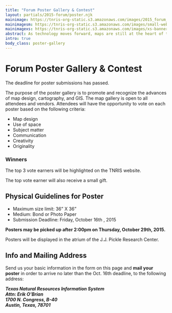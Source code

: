 ```yaml
---
title: "Forum Poster Gallery & Contest"
layout: partials/2015-forum/poster.njk
mainimage: https://tnris-org-static.s3.amazonaws.com/images/2015_forum_banner_lg.jpg
mainimagesm: https://tnris-org-static.s3.amazonaws.com/images/small-web-banner.jpg
mainimagexs: https://tnris-org-static.s3.amazonaws.com/images/xs-banner.jpg
abstract: As technology moves forward, maps are still at the heart of the GIS field. The poster gallery showcases ongoing cartographic innovation in the community.
intro: true
body_class: poster-gallery
---
```

# Forum Poster Gallery & Contest

<div class="alert alert-warning" role="alert">The deadline for poster submissions has passed.</div>

<p class="lead">The purpose of the poster gallery is to promote and recognize the advances of map design, cartography, and GIS. The map gallery is open to all attendees and vendors. Attendees will have the opportunity to vote on each poster based on the following criteria:</p>

- Map design
- Use of space
- Subject matter
- Communication
- Creativity
- Originality

<div class="well well-md">
  <h3>Winners</h3>

<p>The top 3 vote earners will be highlighted on the TNRIS website.</p>
<p>The top vote earner will also receive a small gift.</p>
</div>



## Physical Guidelines for Poster

- Maximum size limit: 36” X 36”
- Medium: Bond or Photo Paper
- Submission Deadline: Friday, October 16th , 2015

**Posters may be picked up after 2:00pm on Thursday, October 29th, 2015.**

Posters will be displayed in the atrium of the J.J. Pickle Research Center.

## Info and Mailing Address

Send us your basic information in the form on this page and **mail your poster** in order to arrive no later than the Oct. 16th deadline, to the following address:

<address>
<strong>Texas Natural Resources Information System<br>
Attn: Erik O'Brian<br>
1700 N. Congress, B-40<br>
Austin, Texas, 78701</strong>
</address>
